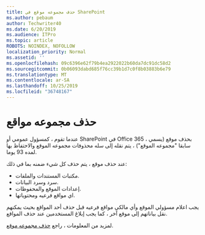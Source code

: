 ```yaml
---
title: حذف مجموعه موقع في SharePoint
ms.author: pebaum
author: Techwriter40
ms.date: 6/20/2019
ms.audience: ITPro
ms.topic: article
ROBOTS: NOINDEX, NOFOLLOW
localization_priority: Normal
ms.assetid: ''
ms.openlocfilehash: 09c6396e62f79b4ea2922022b60da7dc91dc58d2
ms.sourcegitcommit: 0b06093dabd685f76cc39b1d7c0f8b03883b6e79
ms.translationtype: MT
ms.contentlocale: ar-SA
ms.lasthandoff: 10/25/2019
ms.locfileid: "36748167"
---
```

# <a name="delete-a-site-collection"></a>حذف مجموعه مواقع

عندما تقوم ، كمسؤول عمومي أو SharePoint في Office 365 ، بحذف موقع (يسمي سابقا "مجموعه الموقع") ، يتم نقله إلى سله محذوفات مجموعه الموقع والاحتفاظ بها لمده 93 يوما. 

عند حذف موقع ، يتم حذف كل شيء ضمنه بما في ذلك:

- مكتبات المستندات والملفات.
- سرد وسرد البيانات.
- إعدادات الموقع والمحفوظات.
- اي مواقع فرعيه ومحتوياتها.

يجب اعلام مسؤولي الموقع وأي مالكي مواقع فرعيه قبل حذف أحد المواقع بحيث يمكنهم نقل بياناتهم إلى موقع آخر ، كما يجب إبلاغ المستخدمين عند حذف المواقع. 

لمزيد من المعلومات ، راجع [حذف مجموعه موقع](https://docs.microsoft.com/sharepoint/delete-site-collection). 